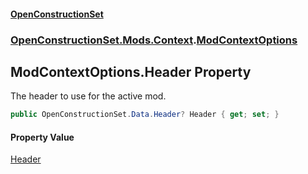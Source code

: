#### [OpenConstructionSet](index.md 'index')
### [OpenConstructionSet.Mods.Context](index.md#OpenConstructionSet_Mods_Context 'OpenConstructionSet.Mods.Context').[ModContextOptions](0fvPZYrIPfE_d1zRcer52Q.md 'OpenConstructionSet.Mods.Context.ModContextOptions')
## ModContextOptions.Header Property
The header to use for the active mod.  
```csharp
public OpenConstructionSet.Data.Header? Header { get; set; }
```
#### Property Value
[Header](y6Au0zwIM7btf+C21xR7ow.md 'OpenConstructionSet.Data.Header')
